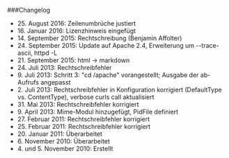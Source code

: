 ###Changelog

* 25\. August 2016: Zeilenumbrüche justiert
* 16\. Januar 2016: Lizenzhinweis eingefügt
* 14\. September 2015: Rechtschreibung (Benjamin Affolter)
* 24\. September 2015: Update auf Apache 2.4, Erweiterung um --trace-ascii, httpd -L
* 21\. September 2015: html -> markdown
* 24\. Juli 2013: Rechtschreibfehler
* 9\. Juli 2013: Schritt 3: "cd /apache" vorangestellt; Ausgabe der ab-Aufrufs angepasst
* 2\. Juli 2013: Rechtschreibfehler in Konfiguration korrigiert (DefaultType vs. ContentType), verbose curls call aktualisiert
* 31\. Mai 2013: Rechtschreibfehler korrigiert
* 9\. April 2013: Mime-Modul hinzugefügt, PidFile definiert
* 27\. Februar 2011: Rechtschreibfehler korrigiert
* 25\. Februar 2011: Rechtschreibfehler korrigiert
* 20\. Januar 2011: Überarbeitet
* 6\. November 2010: Überarbeitet
* 4\. und 5. November 2010: Erstellt
